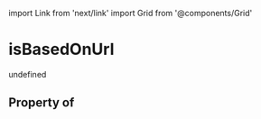 import Link from 'next/link'
import Grid from '@components/Grid'

# isBasedOnUrl

undefined

## Property of



